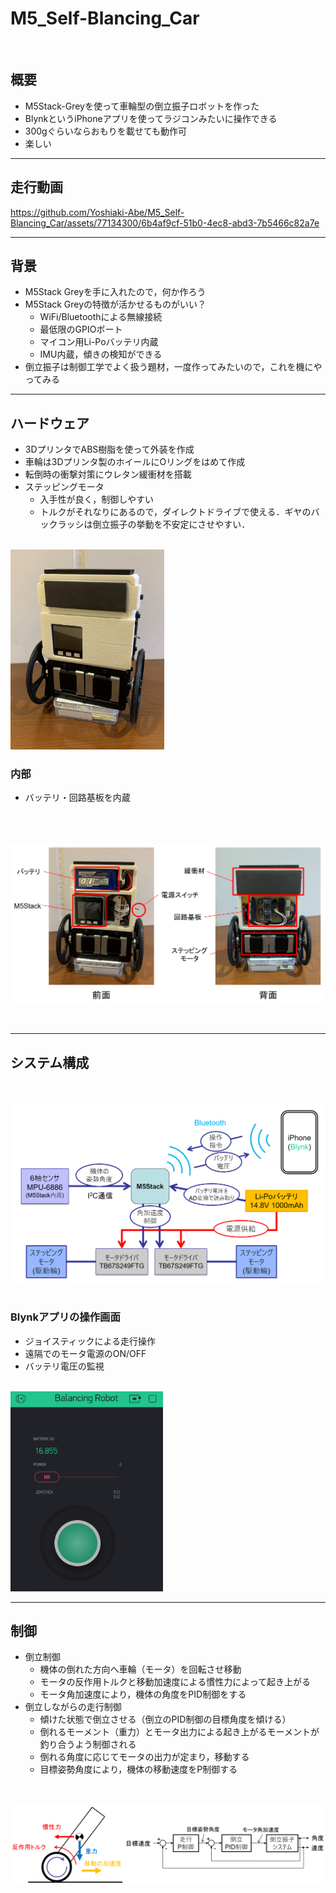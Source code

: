 # M5_Self-Blancing_Car

<br>




## 概要
- M5Stack-Greyを使って車輪型の倒立振子ロボットを作った
- BlynkというiPhoneアプリを使ってラジコンみたいに操作できる
- 300gぐらいならおもりを載せても動作可
- 楽しい

---

## 走行動画
https://github.com/Yoshiaki-Abe/M5_Self-Blancing_Car/assets/77134300/6b4af9cf-51b0-4ec8-abd3-7b5466c82a7e

---

## 背景
- M5Stack Greyを手に入れたので，何か作ろう
- M5Stack Greyの特徴が活かせるものがいい？
    - WiFi/Bluetoothによる無線接続
    - 最低限のGPIOポート
    - マイコン用Li-Poバッテリ内蔵
    - IMU内蔵，傾きの検知ができる
- 倒立振子は制御工学でよく扱う題材，一度作ってみたいので，これを機にやってみる

---

## ハードウェア
- 3DプリンタでABS樹脂を使って外装を作成
- 車輪は3Dプリンタ製のホイールにOリングをはめて作成
- 転倒時の衝撃対策にウレタン緩衝材を搭載
- ステッピングモータ
    - 入手性が良く，制御しやすい
    - トルクがそれなりにあるので，ダイレクトドライブで使える．ギヤのバックラッシは倒立振子の挙動を不安定にさせやすい．

<br>

<img src="images/robot.png" height=320px>

<br>

### 内部  
- バッテリ・回路基板を内蔵

<br>

<img src="images/coverless.png" height=320px style="object-fit: contain;">

---

## システム構成

<br>

<img src="images/system_overview.png" height=320px style="object-fit: contain;">

<br>

### Blynkアプリの操作画面
- ジョイスティックによる走行操作
- 遠隔でのモータ電源のON/OFF  
- バッテリ電圧の監視

<br>
<img src="images/control_interface.png" height=320px style="object-fit: contain;">

---

## 制御
- 倒立制御
  - 機体の倒れた方向へ車輪（モータ）を回転させ移動
  - モータの反作用トルクと移動加速度による慣性力によって起き上がる
  - モータ角加速度により，機体の角度をPID制御をする
- 倒立しながらの走行制御
  - 傾けた状態で倒立させる（倒立のPID制御の目標角度を傾ける）
  - 倒れるモーメント（重力）とモータ出力による起き上がるモーメントが釣り合うよう制御される
  - 倒れる角度に応じてモータの出力が定まり，移動する
  - 目標姿勢角度により，機体の移動速度をP制御する


<br>

<img src="images/control_diagram.png" height=160px style="object-fit: contain;">
